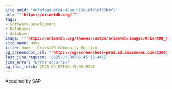 ```yaml
---
site_uuid: "00fefaa9-0fc4-42ae-b126-6f010f33bbf2"
url: ""'https://orientdb.org/'""
tags:
- Software-Development
- Databases
- database
image: ""'https://orientdb.org/themes/custom/orientdb/images/OrientDB_Org.png'""
site_name: Home
title: Home | OrientDB Community Edition
og_screenshot_url: ""https://og-screenshots-prod.s3.amazonaws.com/1366x768/80/false/27a02af846cd7181bea4fc6d0c789c3c91119c25be37ab532f5f316e50772b2c.jpeg""
last_jina_request: '2025-03-09T06:45:18.445Z'
jina_error: "Error occurred"
og_last_fetch: 2025-03-07T05:19:02.920Z
---
```

Acquired by SAP
